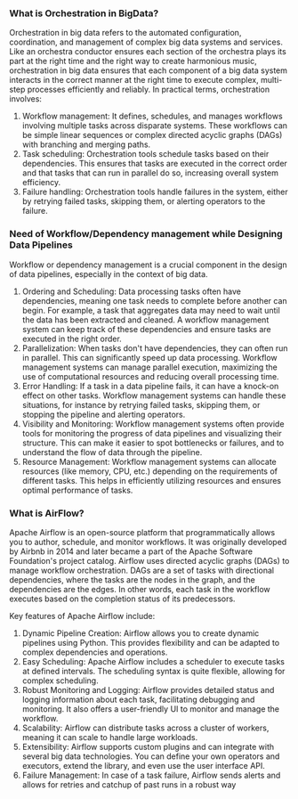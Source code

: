 ### What is Orchestration in BigData?
Orchestration in big data refers to the automated configuration, coordination, and management of complex big data systems and services. Like an orchestra conductor ensures each section of the orchestra plays its part at the right time and the right way to create harmonious music, orchestration in big data ensures that each component of a big data system interacts in the correct manner at the right time to execute complex, multi-step processes efficiently and reliably.
In practical terms, orchestration involves:

1. Workflow management: It defines, schedules, and manages workflows involving multiple tasks across disparate systems. These workflows can be simple linear sequences or complex directed acyclic graphs (DAGs) with branching and merging paths.
2. Task scheduling: Orchestration tools schedule tasks based on their dependencies. This ensures that tasks are executed in the correct order and that tasks that can run in parallel do so, increasing overall system efficiency.
3. Failure handling: Orchestration tools handle failures in the system, either by retrying failed tasks, skipping them, or alerting operators to the failure.


### Need of Workflow/Dependency management while Designing Data Pipelines
Workflow or dependency management is a crucial component in the design of data pipelines, especially in the context of big data.

1. Ordering and Scheduling: Data processing tasks often have dependencies, meaning one task needs to complete before another can begin. For example, a task that aggregates data may need to wait until the data has been extracted and cleaned. A workflow management system can keep track of these dependencies and ensure tasks are executed in the right order.
2. Parallelization: When tasks don't have dependencies, they can often run in parallel. This can significantly speed up data processing. Workflow management systems can manage parallel execution, maximizing the use of computational resources and reducing overall processing time.
3. Error Handling: If a task in a data pipeline fails, it can have a knock-on effect on other tasks. Workflow management systems can handle these situations, for instance by retrying failed tasks, skipping them, or stopping the pipeline and alerting operators.
4. Visibility and Monitoring: Workflow management systems often provide tools for monitoring the progress of data pipelines and visualizing their structure. This can make it easier to spot bottlenecks or failures, and to understand the flow of data through the pipeline.
5. Resource Management: Workflow management systems can allocate resources (like memory, CPU, etc.) depending on the requirements of different tasks. This helps in efficiently utilizing resources and ensures optimal performance of tasks.


### What is AirFlow?
Apache Airflow is an open-source platform that programmatically allows you to author, schedule, and monitor workflows. It was originally developed by Airbnb in 2014 and later became a part of the Apache Software Foundation's project catalog.
Airflow uses directed acyclic graphs (DAGs) to manage workflow orchestration. DAGs are a set of tasks with directional dependencies, where the tasks are the nodes in the graph, and the dependencies are the edges. In other words, each task in the workflow executes based on the completion status of its predecessors.

Key features of Apache Airflow include:

1. Dynamic Pipeline Creation: Airflow allows you to create dynamic pipelines using Python. This provides flexibility and can be adapted to complex dependencies and operations.
2. Easy Scheduling: Apache Airflow includes a scheduler to execute tasks at defined intervals. The scheduling syntax is quite flexible, allowing for complex scheduling.
3. Robust Monitoring and Logging: Airflow provides detailed status and logging information about each task, facilitating debugging and monitoring. It also offers a user-friendly UI to monitor and manage the workflow.
4. Scalability: Airflow can distribute tasks across a cluster of workers, meaning it can scale to handle large workloads.
5. Extensibility: Airflow supports custom plugins and can integrate with several big data technologies. You can define your own operators and executors, extend the library, and even use the user interface API.
6. Failure Management: In case of a task failure, Airflow sends alerts and allows for retries and catchup of past runs in a robust way
